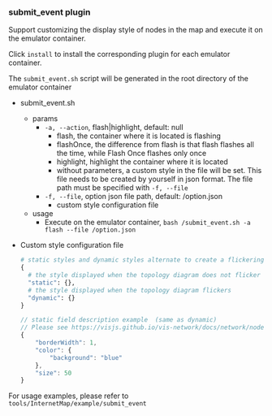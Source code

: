 ### submit_event plugin

Support customizing the display style of nodes in the map and execute it on the emulator container.

Click `install` to install the corresponding plugin for each emulator container.

The `submit_event.sh` script will be generated in the root directory of the emulator container

- submit_event.sh
  - params
    - `-a, --action`, flash|highlight, default: null
      - flash, the container where it is located is flashing
      - flashOnce, the difference from flash is that flash flashes all the time, while Flash Once flashes only once
      - highlight, highlight the container where it is located
      - without parameters, a custom style in the file will be set. This file needs to be created by yourself in json format. The file path must be specified with `-f, --file`
    - `-f, --file`, option json file path, default: /option.json
      - custom style configuration file
  - usage
    - Execute on the emulator container, `bash /submit_event.sh -a flash --file /option.json`
  
- Custom style configuration file
    ```python
    # static styles and dynamic styles alternate to create a flickering effect
    {
      # the style displayed when the topology diagram does not flicker
      "static": {}, 
      # the style displayed when the topology diagram flickers
      "dynamic": {}
    }
    ```
    
    ```js
    // static field description example  (same as dynamic)
    // Please see https://visjs.github.io/vis-network/docs/network/nodes.html# more detailed explanation
    {
        "borderWidth": 1,
        "color": {
            "background": "blue"
        },
        "size": 50
    }
    ```
For usage examples, please refer to `tools/InternetMap/example/submit_event`
